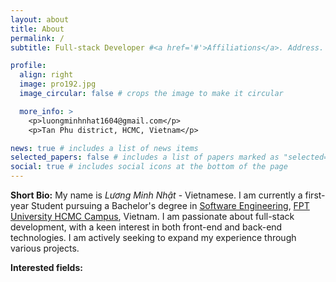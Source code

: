 ```yaml
---
layout: about
title: About
permalink: /
subtitle: Full-stack Developer #<a href='#'>Affiliations</a>. Address. Contacts. Moto. Etc.

profile:
  align: right
  image: pro192.jpg
  image_circular: false # crops the image to make it circular

  more_info: >
    <p>luongminhnhat1604@gmail.com</p>
    <p>Tan Phu district, HCMC, Vietnam</p>

news: true # includes a list of news items
selected_papers: false # includes a list of papers marked as "selected={true}"
social: true # includes social icons at the bottom of the page
---
```


**Short Bio:** My name is <i>Lương Minh Nhật</i> - Vietnamese. I am currently a first-year Student pursuing a Bachelor's degree in <a href="https://daihoc.fpt.edu.vn/en/software-engineering/">Software Engineering</a>, <a href="https://daihoc.fpt.edu.vn/en/">FPT University HCMC Campus</a>, Vietnam. I am passionate about full-stack development, with a keen interest in both front-end and back-end technologies. I am actively seeking to expand my experience through various projects.

**Interested fields:**  

<!-- Write your biography here. Tell the world about yourself. Link to your favorite [subreddit](http://reddit.com). You can put a picture in, too. The code is already in, just name your picture `prof_pic.jpg` and put it in the `img/` folder.

Put your address / P.O. box / other info right below your picture. You can also disable any of these elements by editing `profile` property of the YAML header of your `_pages/about.md`. Edit `_bibliography/papers.bib` and Jekyll will render your [publications page](/al-folio/publications/) automatically.

Link to your social media connections, too. This theme is set up to use [Font Awesome icons](https://fontawesome.com/) and [Academicons](https://jpswalsh.github.io/academicons/), like the ones below. Add your Facebook, Twitter, LinkedIn, Google Scholar, or just disable all of them. -->
